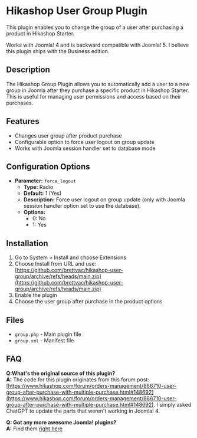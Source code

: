 # Hikashop User Group Plugin

This plugin enables you to change the group of a user after purchasing a product in Hikashop Starter. 

Works with Joomla! 4 and is backward compatible with Joomla! 5. I believe this plugin ships with the Business edition.

## Description
The Hikashop Group Plugin allows you to automatically add a user to a new group in Joomla after they purchase a specific product in Hikashop Starter. This is useful for managing user permissions and access based on their purchases.

## Features
- Changes user group after product purchase
- Configurable option to force user logout on group update
- Works with Joomla session handler set to database mode

## Configuration Options
- **Parameter:** `force_logout`  
  - **Type:** Radio  
  - **Default:** 1 (Yes)  
  - **Description:** Force user logout on group update (only with Joomla session handler option set to use the database).  
  - **Options:**  
    - 0: No  
    - 1: Yes  

## Installation
1. Go to System > Install and choose Extensions
2. Choose Install from URL and use: [https://github.com/brettvac/hikashop-user-group/archive/refs/heads/main.zip](https://github.com/brettvac/hikashop-user-group/archive/refs/heads/main.zip)
4. Enable the plugin
5. Choose the user group after purchase in the product options

## Files
- `group.php` - Main plugin file
- `group.xml` - Manifest file

## FAQ
**Q:What's the original source of this plugin?**  
**A:** The code for this plugin originates from this forum post: [https://www.hikashop.com/forum/orders-management/866710-user-group-after-purchase-with-multiple-purchase.html#148692](https://www.hikashop.com/forum/orders-management/866710-user-group-after-purchase-with-multiple-purchase.html#148692). I simply asked ChatGPT to update the parts that weren't working in Joomla! 4.

**Q: Got any more awesome Joomla! plugins?**  
**A:** Find them [right here](https://naftee.com)
